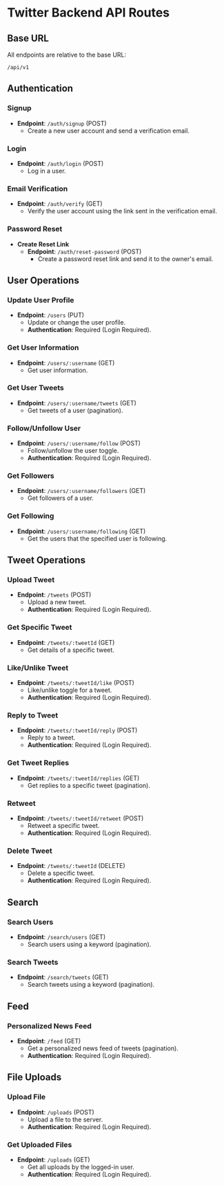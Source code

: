  <!-- - /api/v1
    - /auth
        - /signup (POST) - to signup - also sends a verification email
        - /login (POST) - to Log in User
        - /verify (GET) - endpoint that is sent in verification email
        - /reset-password (POST) - create a password reset link and send it to the owner email
        - /reset-password (PUT) - the reset password link that is sent in email
    - /users
        - / (PUT) - Update or change the user profile (Login Required)
        - /:username (GET) - Get user information
        - /:username/tweets (GET) - Get tweets of a username (pqp)
        - /:username/follow (POST) - Follow/unfollow the User toggle (secure)
        - /:username/followers (GET) - Get the followers of user
        - /:username/following (GET) - Get the following of a user
    - /tweets
        - / (POST) - uploading a new tweet (secure)
        - /:tweetId (GET) - Getting a specific tweet 
        - /:tweetId/like (POST) - like/unlike toggle a tweet (secure)
        - /:tweetId/reply (POST) - create a tweet as a reply to a tweet in tweetId (secure)
        - /:tweetId/replies (GET) - Get replies to a specific Tweet (pqp)
        - /:tweetId/retweet (POSt) - Retweet a specific tweet (secure)
        - /:tweetId (DELETE) - delete your specific tweet (secure)
    - /search 
        - /users (GET) - query param = `search` -- search a user among users using keyword -  (pqp)
        - /tweets (GET) - query param = `search` -- search a tweet among tweets using keyword -  (pqp)
    - /feed
        - / (GET) - Gets a personalized news feed of tweets - (pqp) (secure)
    - /uploads
        - / (POST) - posting a file to server  (secure)
        - / (GET) - get all uploads a logged in user uploaded (secure) -->



# Twitter Backend API Routes

## Base URL

All endpoints are relative to the base URL:
```
/api/v1
```

## Authentication

### Signup
- **Endpoint**: `/auth/signup` (POST)
  - Create a new user account and send a verification email.

### Login
- **Endpoint**: `/auth/login` (POST)
  - Log in a user.

### Email Verification
- **Endpoint**: `/auth/verify` (GET)
  - Verify the user account using the link sent in the verification email.

### Password Reset
- **Create Reset Link**
  - **Endpoint**: `/auth/reset-password` (POST)
    - Create a password reset link and send it to the owner's email.

## User Operations

### Update User Profile
- **Endpoint**: `/users` (PUT)
  - Update or change the user profile.
  - **Authentication**: Required (Login Required).

### Get User Information
- **Endpoint**: `/users/:username` (GET)
  - Get user information.

### Get User Tweets
- **Endpoint**: `/users/:username/tweets` (GET)
  - Get tweets of a user (pagination).

### Follow/Unfollow User
- **Endpoint**: `/users/:username/follow` (POST)
  - Follow/unfollow the user toggle.
  - **Authentication**: Required (Login Required).

### Get Followers
- **Endpoint**: `/users/:username/followers` (GET)
  - Get followers of a user.

### Get Following
- **Endpoint**: `/users/:username/following` (GET)
  - Get the users that the specified user is following.

## Tweet Operations

### Upload Tweet
- **Endpoint**: `/tweets` (POST)
  - Upload a new tweet.
  - **Authentication**: Required (Login Required).

### Get Specific Tweet
- **Endpoint**: `/tweets/:tweetId` (GET)
  - Get details of a specific tweet.

### Like/Unlike Tweet
- **Endpoint**: `/tweets/:tweetId/like` (POST)
  - Like/unlike toggle for a tweet.
  - **Authentication**: Required (Login Required).

### Reply to Tweet
- **Endpoint**: `/tweets/:tweetId/reply` (POST)
  - Reply to a tweet.
  - **Authentication**: Required (Login Required).

### Get Tweet Replies
- **Endpoint**: `/tweets/:tweetId/replies` (GET)
  - Get replies to a specific tweet (pagination).

### Retweet
- **Endpoint**: `/tweets/:tweetId/retweet` (POST)
  - Retweet a specific tweet.
  - **Authentication**: Required (Login Required).

### Delete Tweet
- **Endpoint**: `/tweets/:tweetId` (DELETE)
  - Delete a specific tweet.
  - **Authentication**: Required (Login Required).

## Search

### Search Users
- **Endpoint**: `/search/users` (GET)
  - Search users using a keyword (pagination).

### Search Tweets
- **Endpoint**: `/search/tweets` (GET)
  - Search tweets using a keyword (pagination).

## Feed

### Personalized News Feed
- **Endpoint**: `/feed` (GET)
  - Get a personalized news feed of tweets (pagination).
  - **Authentication**: Required (Login Required).

## File Uploads

### Upload File
- **Endpoint**: `/uploads` (POST)
  - Upload a file to the server.
  - **Authentication**: Required (Login Required).

### Get Uploaded Files
- **Endpoint**: `/uploads` (GET)
  - Get all uploads by the logged-in user.
  - **Authentication**: Required (Login Required).